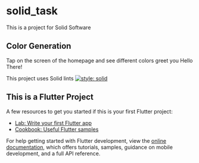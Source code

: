 # solid_task

This is a project for Solid Software

## Color Generation

Tap on the screen of the homepage and see different colors greet you Hello There!




This project uses Solid lints
[![style: solid](https://img.shields.io/badge/style-solid-orange)](https://pub.dev/packages/solid_lints)



## This is a Flutter Project 

A few resources to get you started if this is your first Flutter project:

- [Lab: Write your first Flutter app](https://docs.flutter.dev/get-started/codelab)
- [Cookbook: Useful Flutter samples](https://docs.flutter.dev/cookbook)

For help getting started with Flutter development, view the
[online documentation](https://docs.flutter.dev/), which offers tutorials,
samples, guidance on mobile development, and a full API reference.
